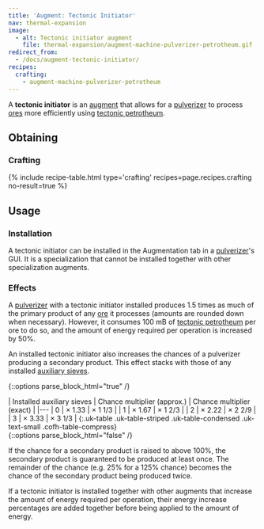 ```yaml
---
title: 'Augment: Tectonic Initiator'
nav: thermal-expansion
image:
  - alt: Tectonic initiator augment
    file: thermal-expansion/augment-machine-pulverizer-petrotheum.gif
redirect_from:
  - /docs/augment-tectonic-initiator/
recipes:
  crafting:
    - augment-machine-pulverizer-petrotheum
---
```


A **tectonic initiator** is an [augment](/docs/thermal-expansion/augments/) that allows for a
[pulverizer](/docs/thermal-expansion/pulverizer/) to process
[ores](/docs/thermal-expansion/pulverizer/#ore-processing) more efficiently using [tectonic
petrotheum](/docs/thermal-foundation/tectonic-petrotheum/).


Obtaining
---------

### Crafting
{% include recipe-table.html type='crafting' recipes=page.recipes.crafting no-result=true %}


Usage
-----

### Installation
A tectonic initiator can be installed in the Augmentation tab in a
[pulverizer](/docs/thermal-expansion/pulverizer/)'s GUI. It is a specialization that cannot be
installed together with other specialization augments.

### Effects
A [pulverizer](/docs/thermal-expansion/pulverizer/) with a tectonic initiator installed produces
1.5 times as much of the primary product of any
[ore](/docs/thermal-expansion/pulverizer/#ore-processing) it processes (amounts are rounded down
when necessary). However, it consumes 100 mB of [tectonic
petrotheum](/docs/thermal-foundation/tectonic-petrotheum/) per ore to do so, and the amount of
energy required per operation is increased by 50%.

An installed tectonic initiator also increases the chances of a pulverizer
producing a secondary product. This effect stacks with those of any installed
[auxiliary sieves](/docs/thermal-expansion/augment-auxiliary-sieve/).

{::options parse_block_html="true" /}
<div class="uk-overflow-container">
| Installed auxiliary sieves | Chance multiplier (approx.) | Chance multiplier (exact) |
|---
| 0 | × 1.33 | × 1 1/3 |
| 1 | × 1.67 | × 1 2/3 |
| 2 | × 2.22 | × 2 2/9 |
| 3 | × 3.33 | × 3 1/3 |
{:.uk-table .uk-table-striped .uk-table-condensed .uk-text-small .cofh-table-compress}
</div>
{::options parse_block_html="false" /}

If the chance for a secondary product is raised to above 100%, the secondary
product is guaranteed to be produced at least once. The remainder of the chance
(e.g. 25% for a 125% chance) becomes the chance of the secondary product being
produced twice.

If a tectonic initiator is installed together with other augments that increase
the amount of energy required per operation, their energy increase percentages
are added together before being applied to the amount of energy.
